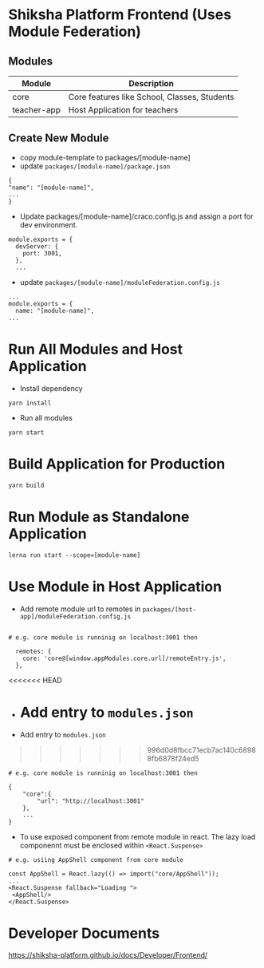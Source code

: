 # Shiksha Platform Frontend (Uses Module Federation)

## Modules

| Module      | Description                                  |
| ----------- | -------------------------------------------- |
| core        | Core features like School, Classes, Students |
| teacher-app | Host Application for teachers                |

## Create New Module

- copy module-template to packages/[module-name]
- update `packages/[module-name]/package.json`

```
{
"name": "[module-name]",
...
}
```

- Update packages/[module-name]/craco.config.js and assign a port for dev environment.

```
module.exports = {
  devServer: {
    port: 3001,
  },
  ...
```

- update `packages/[module-name]/moduleFederation.config.js `

```
...
module.exports = {
  name: "[module-name]",
...

```

# Run All Modules and Host Application

- Install dependency

```
yarn install
```

- Run all modules

```
yarn start
```

# Build Application for Production

```
yarn build

```

# Run Module as Standalone Application

```
lerna run start --scope=[module-name]

```

# Use Module in Host Application

- Add remote module url to remotes in `packages/[host-app]/moduleFederation.config.js `

```

# e.g. core module is runninig on localhost:3001 then

  remotes: {
    core: 'core@[window.appModules.core.url]/remoteEntry.js',
  },
```

<<<<<<< HEAD

- # Add entry to `modules.json`

* Add entry to `modules.json`

> > > > > > > 996d0d8fbcc71ecb7ac140c68988fb6878f24ed5

```
# e.g. core module is runninig on localhost:3001 then

{
    "core":{
        "url": "http://localhost:3001"
    },
    ...
}
```

- To use exposed component from remote module in react.
  The lazy load componennt must be enclosed within `<React.Suspense>`

```
# e.g. usiing AppShell component from core module

const AppShell = React.lazy(() => import("core/AppShell"));
...
<React.Suspense fallback="Loading ">
 <AppShell/>
</React.Suspense>
```

# Developer Documents

https://shiksha-platform.github.io/docs/Developer/Frontend/
